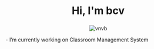 <h1 align="center">Hi, I'm bcv</h1>
<h3 align="left"></h3>
<!-- Searching for jobs  -->
<p align="center"> <img src="https://komarev.com/ghpvc/?username=vnvb&label=Profile%20views&color=0e75b6&style=flat" alt="vnvb" /> </p>- I’m currently working on Classroom Management System



